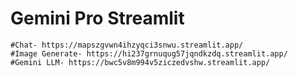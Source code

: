 # Gemini Pro Streamlit
	#Chat- https://mapszgvwn4ihzyqci3snwu.streamlit.app/
	#Image Generate- https://hi237grnuqug57jqndkzdq.streamlit.app/
	#Gemini LLM- https://bwc5v8m994v5ziczedvshw.streamlit.app/
